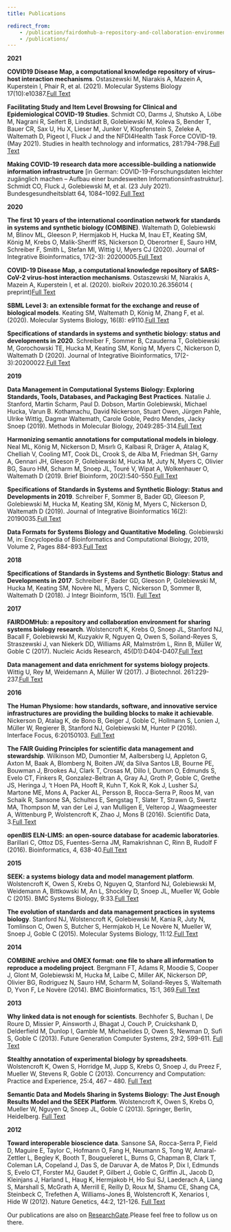 ```yaml
---
title: Publications

redirect_from:
    - /publication/fairdomhub-a-repository-and-collaboration-environment-for-sharing-systems-biology-research/
    - /publications/
---
```


**2021**

**COVID19 Disease Map, a computational knowledge repository of virus–host interaction mechanisms**. Ostaszewski M, Niarakis A, Mazein A, Kuperstein I, Phair R, et al. (2021). Molecular Systems Biology 17(10):e10387.[Full Text](https://www.embopress.org/doi/full/10.15252/msb.202110387)

**Facilitating Study and Item Level Browsing for Clinical and Epidemiological COVID-19 Studies**. Schmidt CO, Darms J,
Shutsko A, Löbe M, Nagrani R, Seifert B, Lindstädt B, Golebiewski M, Koleva S, Bender T, Bauer CR, Sax U, Hu X, Lieser
M, Junker V, Klopfenstein S, Zeleke A, Waltemath D, Pigeot I, Fluck J and the NFDI4Health Task Force COVID-19.(May 2021). 
Studies in health technology and informatics, 281:794-798.[Full Text](https://doi.org/10.3233/SHTI210284)

**Making COVID-19 research data more accessible-building a nationwide information
infrastructure** [in German: COVID-19-Forschungsdaten leichter zugänglich machen – Aufbau einer bundesweiten Informationsinfrastruktur]. 
Schmidt CO, Fluck J, Golebiewski M, et al. (23 July 2021). Bundesgesundheitsblatt 64, 1084–1092.[Full Text](https://doi.org/10.1007/s00103-021-03386-x)

**2020**

**The first 10 years of the international coordination network for standards in systems and synthetic biology (COMBINE)**.
Waltemath D, Golebiewski M, Blinov ML, Gleeson P, Hermjakob H, Hucka M, Inau ET, Keating SM, König M, Krebs O,
Malik-Sheriff RS, Nickerson D, Oberortner E, Sauro HM, Schreiber F, Smith L, Stefan MI, Wittig U, Myers CJ (2020).
Journal of Integrative Bioinformatics, 17(2-3): 20200005.[Full Text](https://doi.org/10.1515/jib-2020-0005)

**COVID-19 Disease Map, a computational knowledge repository of SARS-CoV-2 virus-host interaction mechanisms**. Ostaszewski
M, Niarakis A, Mazein A, Kuperstein I, et al. (2020). bioRxiv 2020.10.26.356014 (
preprint)[Full Text](https://doi.org/10.1101/2020.10.26.356014)

**SBML Level 3: an extensible format for the exchange and reuse of biological models**. Keating SM, Waltemath D, König M,
Zhang F, et al.(2020). Molecular Systems Biology, 16(8): e9110.[Full Text](https://doi.org/10.15252/msb.20199110)

**Specifications of standards in systems and synthetic biology: status and developments in 2020**. Schreiber F, Sommer B,
Czauderna T, Golebiewski M, Gorochowski TE, Hucka M, Keating SM, Konig M, Myers C, Nickerson D, Waltemath D (2020).
Journal of Integrative Bioinformatics, 17(2-3):20200022.[Full Text](https://doi.org/10.1515/jib-2020-0022)

**2019**

**Data Management in Computational Systems Biology: Exploring Standards, Tools, Databases, and Packaging Best Practices**.
Natalie J. Stanford, Martin Scharm, Paul D. Dobson, Martin Golebiewski, Michael Hucka, Varun B. Kothamachu, David
Nickerson, Stuart Owen, Jürgen Pahle, Ulrike Wittig, Dagmar Waltemath, Carole Goble, Pedro Mendes, Jacky Snoep (2019). Methods
in Molecular Biology, 2049:285-314.[Full Text](https://doi.org/10.1007/978-1-4939-9736-7_17)

**Harmonizing semantic annotations for computational models in biology**. Neal ML, König M, Nickerson D, Mısırlı G, Kalbasi
R, Dräger A, Atalag K, Chelliah V, Cooling MT, Cook DL, Crook S, de Alba M, Friedman SH, Garny A, Gennari JH, Gleeson P,
Golebiewski M, Hucka M, Juty N, Myers C, Olivier BG, Sauro HM, Scharm M, Snoep JL, Touré V, Wipat A, Wolkenhauer O,
Waltemath D (2019. Brief Bioinform, 20(2):540-550.[Full Text](https://doi.org/10.1093/bib/bby087)

**Specifications of Standards in Systems and Synthetic Biology: Status and Developments in 2019**. Schreiber F, Sommer B,
Bader GD, Gleeson P, Golebiewski M, Hucka M, Keating SM, König M, Myers C, Nickerson D, Waltemath D (2019). Journal of
Integrative Bioinformatics 16(2): 20190035.[Full Text](https://doi.org/10.1515/jib-2019-0035)

**Data Formats for Systems Biology and Quantitative Modeling**. Golebiewski M, in: Encyclopedia of Bioinformatics and
Computational Biology, 2019, Volume 2, Pages 884-893.[Full Text](https://doi.org/10.1016/B978-0-12-809633-8.20471-8)

**2018**

**Specifications of Standards in Systems and Synthetic Biology: Status and Developments in 2017**. Schreiber F, Bader GD,
Gleeson P, Golebiewski M, Hucka M, Keating SM, Novère NL, Myers C, Nickerson D, Sommer B, Waltemath D (2018). J Integr
Bioinform, 15(1). [Full Text](https://doi.org/10.1515/jib-2018-0013)

**2017**

**FAIRDOMHub: a repository and collaboration environment for sharing systems biology research**. Wolstencroft K, Krebs O,
Snoep JL, Stanford NJ, Bacall F, Golebiewski M, Kuzyakiv R, Nguyen Q, Owen S, Soiland-Reyes S, Straszewski J, van
Niekerk DD, Williams AR, Malmström L, Rinn B, Müller W, Goble C (2017). Nucleic Acids Research, 45(D1):D404-D407.[Full Text](https://doi.org/10.1093/nar/gkw1032)

**Data management and data enrichment for systems biology projects**. Wittig U, Rey M, Weidemann A, Müller W (2017). J Biotechnol. 261:229-237.[Full Text](https://doi.org/10.1016/j.jbiotec.2017.06.007)

**2016**

**The Human Physiome: how standards, software, and innovative service infrastructures are providing the building blocks to
make it achievable**. Nickerson D, Atalag K, de Bono B, Geiger J, Goble C, Hollmann S, Lonien J, Müller W, Regierer B,
Stanford NJ, Golebiewski M, Hunter P (2016). Interface Focus, 6:20150103. [Full Text](https://doi.org/10.1098/rsfs.2015.0103)

**The FAIR Guiding Principles for scientific data management and stewardship**. Wilkinson MD, Dumontier M, Aalbersberg IJ,
Appleton G, Axton M, Baak A, Blomberg N, Boiten JW, da Silva Santos LB, Bourne PE, Bouwman J, Brookes AJ, Clark T,
Crosas M, Dillo I, Dumon O, Edmunds S, Evelo CT, Finkers R, Gonzalez-Beltran A, Gray AJ, Groth P, Goble C, Grethe JS,
Heringa J, ‘t Hoen PA, Hooft R, Kuhn T, Kok R, Kok J, Lusher SJ, Martone ME, Mons A, Packer AL, Persson B, Rocca-Serra
P, Roos M, van Schaik R, Sansone SA, Schultes E, Sengstag T, Slater T, Strawn G, Swertz MA, Thompson M, van der Lei J,
van Mulligen E, Velterop J, Waagmeester A, Wittenburg P, Wolstencroft K, Zhao J, Mons B (2016). Scientific Data, 3.[Full Text](https://doi.org/10.1038/sdata.2016.18)

**openBIS ELN-LIMS: an open-source database for academic laboratories**. Barillari C, Ottoz DS, Fuentes-Serna JM,
Ramakrishnan C, Rinn B, Rudolf F (2016). Bioinformatics, 4, 638-40.[Full Text](https://doi.org/10.1093/bioinformatics/btv606)

**2015**

**SEEK: a systems biology data and model management platform**. Wolstencroft K, Owen S, Krebs O, Nguyen Q, Stanford NJ,
Golebiewski M, Weidemann A, Bittkowski M, An L, Shockley D, Snoep JL, Mueller W, Goble C (2015). BMC Systems Biology, 9:33.[Full Text](https://doi.org/10.1186/s12918-015-0174-y)

**The evolution of standards and data management practices in systems biology**. Stanford NJ, Wolstencroft K, Golebiewski M, Kania R, 
Juty N, Tomlinson C, Owen S, Butcher S, Hermjakob H, Le Novère N, Mueller W, Snoep J, Goble C (2015). Molecular Systems Biology, 11:12.[Full Text](https://doi.org/10.15252/msb.20156053)

**2014**

**COMBINE archive and OMEX format: one file to share all information to reproduce a modeling project**. Bergmann FT, Adams
R, Moodie S, Cooper J, Glont M, Golebiewski M, Hucka M, Laibe C, Miller AK, Nickerson DP, Olivier BG, Rodriguez N, Sauro
HM, Scharm M, Soiland-Reyes S, Waltemath D, Yvon F, Le Novère (2014). BMC Bioinformatics, 15:1, 369.[Full Text](https://doi.org/10.1186/s12859-014-0369-z)

**2013**

**Why linked data is not enough for scientists**. Bechhofer S, Buchan I, De Roure D, Missier P, Ainsworth J, Bhagat J, Couch
P, Cruickshank D, Delderfield M, Dunlop I, Gamble M, Michaelides D, Owen S, Newman D, Sufi S, Goble C (2013). Future Generation
Computer Systems, 29:2, 599-611. [Full Text](https://doi.org/10.1016/j.future.2011.08.004)

**Stealthy annotation of experimental biology by spreadsheets**. Wolstencroft K, Owen S, Horridge M, Jupp S, Krebs O, Snoep
J, du Preez F, Mueller W, Stevens R, Goble C (2013). Concurrency and Computation: Practice and Experience, 25:4, 467 – 480. [Full Text](https://doi.org/10.1002/cpe.2941)

**Semantic Data and Models Sharing in Systems Biology: The Just Enough Results Model and the SEEK Platform**. Wolstencroft
K, Owen S, Krebs O, Mueller W, Nguyen Q, Snoep JL, Goble C (2013). Springer, Berlin, Heidelberg. [Full Text](https://link.springer.com/content/pdf/10.1007%2F978-3-642-41338-4_14.pdf)

**2012**

**Toward interoperable bioscience data**. Sansone SA, Rocca-Serra P, Field D, Maguire E, Taylor C, Hofmann O, Fang H,
Neumann S, Tong W, Amaral-Zettler L, Begley K, Booth T, Bougueleret L, Burns G, Chapman B, Clark T, Coleman LA, Copeland
J, Das S, de Daruvar A, de Matos P, Dix I, Edmunds S, Evelo CT, Forster MJ, Gaudet P, Gilbert J, Goble C, Griffin JL,
Jacob D, Kleinjans J, Harland L, Haug K, Hermjakob H, Ho Sui SJ, Laederach A, Liang S, Marshall S, McGrath A, Merrill E,
Reilly D, Roux M, Shamu CE, Shang CA, Steinbeck C, Trefethen A, Williams-Jones B, Wolstencroft K, Xenarios I, Hide W (2012).
Nature Genetics, 44:2, 121-126. [Full Text](https://doi.org/10.1038/ng.1054)

Our publications are also on [ResearchGate](https://www.researchgate.net/project/FAIRDOM).Please feel free to follow us
on there.


